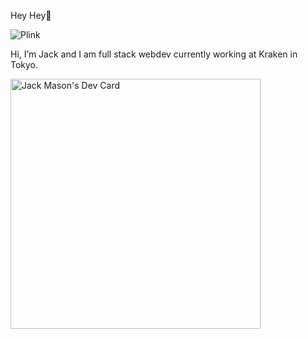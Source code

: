 Hey Hey👋

![Plink](https://cdn.betterttv.net/emote/641acd4b09065320f4a2c529/3x)

Hi, I’m Jack and I am full stack webdev currently working at Kraken in Tokyo.


<a href="https://app.daily.dev/jack_mason_dev"><img src="https://api.daily.dev/devcards/2ae695c176db4f1fae7e28941b3ac5bc.png?r=9cg" width="400" alt="Jack Mason's Dev Card"/></a>


